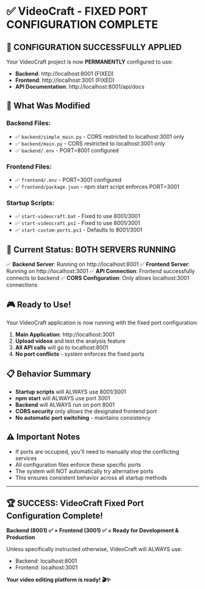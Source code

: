 # ✅ VideoCraft - FIXED PORT CONFIGURATION COMPLETE

## 🎯 **CONFIGURATION SUCCESSFULLY APPLIED**

Your VideoCraft project is now **PERMANENTLY** configured to use:

- **Backend**: http://localhost:8001 (FIXED)
- **Frontend**: http://localhost:3001 (FIXED)
- **API Documentation**: http://localhost:8001/api/docs

## 🔧 **What Was Modified**

### Backend Files:
- ✅ `backend/simple_main.py` - CORS restricted to localhost:3001 only
- ✅ `backend/main.py` - CORS restricted to localhost:3001 only
- ✅ `backend/.env` - PORT=8001 configured

### Frontend Files:
- ✅ `frontend/.env` - PORT=3001 configured
- ✅ `frontend/package.json` - npm start script enforces PORT=3001

### Startup Scripts:
- ✅ `start-videocraft.bat` - Fixed to use 8001/3001
- ✅ `start-videocraft.ps1` - Fixed to use 8001/3001
- ✅ `start-custom-ports.ps1` - Defaults to 8001/3001

## 🚀 **Current Status: BOTH SERVERS RUNNING**

✅ **Backend Server**: Running on http://localhost:8001
✅ **Frontend Server**: Running on http://localhost:3001
✅ **API Connection**: Frontend successfully connects to backend
✅ **CORS Configuration**: Only allows localhost:3001 connections

## 🎮 **Ready to Use!**

Your VideoCraft application is now running with the fixed port configuration:

1. **Main Application**: http://localhost:3001
2. **Upload videos** and test the analysis feature
3. **All API calls** will go to localhost:8001
4. **No port conflicts** - system enforces the fixed ports

## 📋 **Behavior Summary**

- **Startup scripts** will ALWAYS use 8001/3001
- **npm start** will ALWAYS use port 3001
- **Backend** will ALWAYS run on port 8001
- **CORS security** only allows the designated frontend port
- **No automatic port switching** - maintains consistency

## ⚠️ **Important Notes**

- If ports are occupied, you'll need to manually stop the conflicting services
- All configuration files enforce these specific ports
- The system will NOT automatically try alternative ports
- This ensures consistent behavior across all startup methods

---

## 🏆 **SUCCESS: VideoCraft Fixed Port Configuration Complete!**

**Backend (8001) ✅ + Frontend (3001) ✅ = Ready for Development & Production**

Unless specifically instructed otherwise, VideoCraft will ALWAYS use:
- Backend: localhost:8001 
- Frontend: localhost:3001

**Your video editing platform is ready! 🎬✨**

